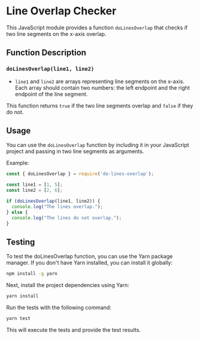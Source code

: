 # Line Overlap Checker

This JavaScript module provides a function `doLinesOverlap` that checks if two line segments on the x-axis overlap.

## Function Description

### `doLinesOverlap(line1, line2)`

- `line1` and `line2` are arrays representing line segments on the x-axis. Each array should contain two numbers: the left endpoint and the right endpoint of the line segment.

This function returns `true` if the two line segments overlap and `false` if they do not.

## Usage

You can use the `doLinesOverlap` function by including it in your JavaScript project and passing in two line segments as arguments.

Example:

```javascript
const { doLinesOverlap } = require('do-lines-overlap');

const line1 = [1, 5];
const line2 = [2, 6];

if (doLinesOverlap(line1, line2)) {
  console.log("The lines overlap.");
} else {
  console.log("The lines do not overlap.");
}
```

## Testing
To test the doLinesOverlap function, you can use the Yarn package manager. If you don't have Yarn installed, you can install it globally:

```bash
npm install -g yarn
```

Next, install the project dependencies using Yarn:

```bash
yarn install
```

Run the tests with the following command:

```bash
yarn test
```

This will execute the tests and provide the test results.
